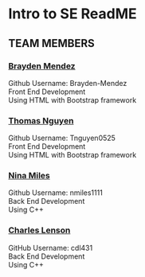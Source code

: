 # **Intro to SE ReadME**

## TEAM MEMBERS
### <ins>Brayden Mendez</ins> 
Github Username: Brayden-Mendez  
Front End Development  
Using HTML with Bootstrap framework

### <ins>Thomas Nguyen</ins>
Github Username: Tnguyen0525  
Front End Development  
Using HTML with Bootstrap framework


### <ins>Nina Miles</ins>
Github Username: nmiles1111  
Back End Development  
Using C++


### <ins>Charles Lenson</ins>
GitHub Username: cdl431  
Back End Development  
Using C++




